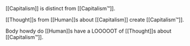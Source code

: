 [[Capitalism]] is distinct from [[Capitalism™]].

[[Thought]]s from [[Human]]s about [[Capitalism]] create [[Capitalism™]].

Body howdy do [[Human]]s have a LOOOOOT of [[Thought]]s about [[Capitalism™]].